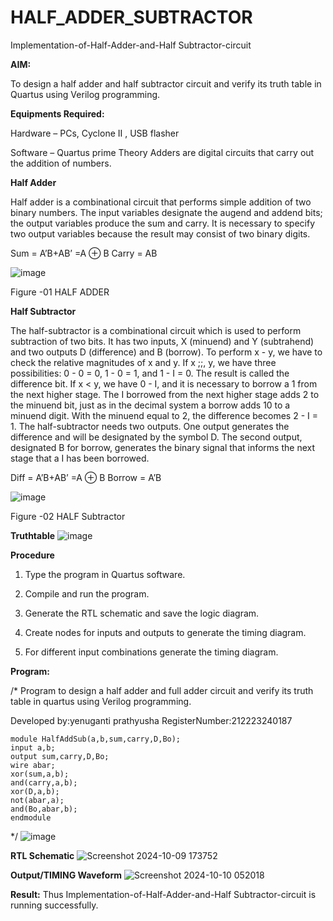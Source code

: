 # HALF_ADDER_SUBTRACTOR

Implementation-of-Half-Adder-and-Half Subtractor-circuit

**AIM:**

To design a half adder and half subtractor circuit and verify its truth table in Quartus using Verilog programming.

**Equipments Required:**

Hardware – PCs, Cyclone II , USB flasher 

Software – Quartus prime Theory Adders are digital circuits that carry out the addition of numbers.

**Half Adder**

Half adder is a combinational circuit that performs simple addition of two binary numbers. The input variables designate the augend and addend bits; the output variables produce the sum and carry. It is necessary to specify two output variables because the result may consist of two binary digits.

Sum = A’B+AB’ =A ⊕ B Carry = AB

![image](https://github.com/naavaneetha/HALF_ADDER_SUBTRACTOR/assets/154305477/bd4a0b2c-cdbc-4184-ab08-81578f121e1f)

Figure -01 HALF ADDER

**Half Subtractor**

The half-subtractor is a combinational circuit which is used to perform subtraction of two bits. It has two inputs, X (minuend) and Y (subtrahend) and two outputs D (difference) and B (borrow). To perform x - y, we have to check the relative magnitudes of x and y. If x ;;, y, we have three possibilities: 0 - 0 = 0, 1 - 0 = 1, and 1 - I = 0. The result is called the difference bit. If x < y, we have 0 - I, and it is necessary to borrow a 1 from the next higher stage. The I borrowed from the next higher stage adds 2 to the minuend bit, just as in the decimal system a borrow adds 10 to a minuend digit. With the minuend equal to 2, the difference becomes 2 - I = 1. The half-subtractor needs two outputs. One output generates the difference and will be designated by the symbol D. The second output, designated B for borrow, generates the binary signal that informs the next stage that a I has been borrowed. 

Diff = A’B+AB’ =A ⊕ B
Borrow = A’B

 ![image](https://github.com/naavaneetha/HALF_ADDER_SUBTRACTOR/assets/154305477/d76b099c-513f-4e7c-843a-e2fd028a531a)

Figure -02 HALF Subtractor

**Truthtable**
![image](https://github.com/user-attachments/assets/ed99ec6c-9b61-4514-a2b5-a5fdcfe521ee)


**Procedure**

1.	Type the program in Quartus software.

2.	Compile and run the program.

3.	Generate the RTL schematic and save the logic diagram.

4.	Create nodes for inputs and outputs to generate the timing diagram.

5.	For different input combinations generate the timing diagram.


**Program:**

/* Program to design a half adder and full adder circuit and verify its truth table in quartus using Verilog programming.

Developed by:yenuganti prathyusha
RegisterNumber:212223240187
```
module HalfAddSub(a,b,sum,carry,D,Bo);
input a,b;
output sum,carry,D,Bo;
wire abar;
xor(sum,a,b);
and(carry,a,b);
xor(D,a,b);
not(abar,a);
and(Bo,abar,b);
endmodule
```
*/
![image](https://github.com/user-attachments/assets/d787c713-5e9d-4110-9578-d33538832ac2)


**RTL Schematic**
![Screenshot 2024-10-09 173752](https://github.com/user-attachments/assets/7b8193cf-82cc-44b8-bbb3-ae898588f911)


**Output/TIMING Waveform**
![Screenshot 2024-10-10 052018](https://github.com/user-attachments/assets/c9f1431f-fb5d-4f60-8fdc-65cc408c64e3)



**Result:**
Thus Implementation-of-Half-Adder-and-Half Subtractor-circuit is running successfully.
